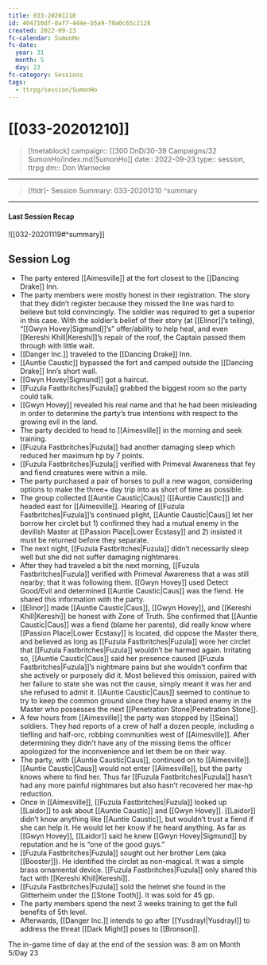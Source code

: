 ```yaml
---
title: 033-20201210
id: 404710df-0af7-444e-b5a9-f0a0c65c2128
created: 2022-09-23
fc-calendar: SumonHo
fc-date:
  year: 31
  month: 5
  day: 23
fc-category: Sessions
tags:
  - ttrpg/session/SumonHo
---
```


# [[033-20201210]]

> [!metablock]
>  campaign:: [[300 DnD/30-39 Campaigns/32 SumonHo/index.md|SumonHo]]
>  date:: 2022-09-23
>  type:: session, ttrpg
>  dm:: Don Warnecke


---
> [!tldr]- Session Summary: 033-20201210
>  ^summary

---


#### Last Session Recap

![[032-20201119#^summary]]

## Session Log


- The party entered [[Aimesville]] at the fort closest to the [[Dancing Drake]] Inn.
- The party members were mostly honest in their registration. The story that they didn’t register because they missed the line was hard to believe but told convincingly. The soldier was required to get a superior in this case. With the soldier’s belief of their story (at [[Elinor]]’s telling), “[[Gwyn Hovey|Sigmund]]’s” offer/ability to help heal, and even [[Kereshi Khill|Kereshi]]’s repair of the roof, the Captain passed them through with little wait.
- [[Danger Inc.]]  traveled to the [[Dancing Drake]] Inn.
- [[Auntie Caustic]] bypassed the fort and camped outside the [[Dancing Drake]] Inn’s short wall.
- [[Gwyn Hovey|Sigmund]] got a haircut.  
- [[Fuzula Fastbritches|Fuzula]] grabbed the biggest room so the party could talk.
- [[Gwyn Hovey]] revealed his real name and that he had been misleading in order to determine the party’s true intentions with respect to the growing evil in the land.
- The party decided to head to [[Aimesville]] in the morning and seek training.
- [[Fuzula Fastbritches|Fuzula]] had another damaging sleep which reduced her maximum hp by 7 points.
- [[Fuzula Fastbritches|Fuzula]] verified with Primeval Awareness that fey and fiend creatures were within a mile.
- The party purchased a pair of horses to pull a new wagon, considering options to make the three+ day trip into as short of time as possible.
- The group collected [[Auntie Caustic|Caus]] ([[Auntie Caustic]]) and headed east for [[Aimesville]]. Hearing of [[Fuzula Fastbritches|Fuzula]]’s continued plight, [[Auntie Caustic|Caus]] let her borrow her circlet but 1) confirmed they had a mutual enemy in the devilish Master at [[Passion Place|Lower Ecstasy]] and 2) insisted it must be returned before they separate.
- The next night, [[Fuzula Fastbritches|Fuzula]] didn’t necessarily sleep well but she did not suffer damaging nightmares.
- After they had traveled a bit the next morning, [[Fuzula Fastbritches|Fuzula]] verified with Primeval Awareness that a was still nearby; that it was following them. [[Gwyn Hovey]] used Detect Good/Evil and determined [[Auntie Caustic|Caus]] was the fiend. He shared this information with the party.
- [[Elinor]] made [[Auntie Caustic|Caus]], [[Gwyn Hovey]], and [[Kereshi Khill|Kereshi]] be honest with Zone of Truth. She confirmed that [[Auntie Caustic|Caus]] was a fiend (blame her parents), did really know where [[Passion Place|Lower Ecstasy]] is located, did oppose the Master there, and believed as long as [[Fuzula Fastbritches|Fuzula]] wore her circlet that [[Fuzula Fastbritches|Fuzula]] wouldn’t be harmed again. Irritating so, [[Auntie Caustic|Caus]] said her presence caused [[Fuzula Fastbritches|Fuzula]]’s nightmare pains but she wouldn’t confirm that she actively or purposely did it. Most believed this omission, paired with her failure to state she was not the cause, simply meant it was her and she refused to admit it. [[Auntie Caustic|Caus]] seemed to continue to try to keep the common ground since they have a shared enemy in the Master who possesses the next [[Penetration Stone|Penetration Stone]].
- A few hours from [[Aimesville]] the party was stopped by [[Seina]] soldiers. They had reports of a crew of half a dozen people, including a tiefling and half-orc, robbing communities west of [[Aimesville]]. After determining they didn’t have any of the missing items the officer apologized for the inconvenience and let them be on their way.    
- The party, with [[Auntie Caustic|Caus]], continued on to [[Aimesville]]. [[Auntie Caustic|Caus]] would not enter [[Aimesville]], but the party knows where to find her. Thus far [[Fuzula Fastbritches|Fuzula]] hasn’t had any more painful nightmares but also hasn’t recovered her max-hp reduction.
- Once in [[Aimesville]], [[Fuzula Fastbritches|Fuzula]] looked up [[Laidor]] to ask about [[Auntie Caustic]] and [[Gwyn Hovey]]. [[Laidor]] didn’t know anything like [[Auntie Caustic]], but wouldn’t trust a fiend if she can help it. He would let her know if he heard anything. As far as [[Gwyn Hovey]], [[Laidor]] said he knew [[Gwyn Hovey|Sigmund]] by reputation and he is “one of the good guys.”
- [[Fuzula Fastbritches|Fuzula]] sought out her brother Lem (aka [[Booster]]). He identified the circlet as non-magical. It was a simple brass ornamental device. [[Fuzula Fastbritches|Fuzula]] only shared this fact with [[Kereshi Khill|Kereshi]].
- [[Fuzula Fastbritches|Fuzula]] sold the helmet she found in the Glitterheim under the [[Stone Tooth]]. It was sold for 45 gp.
- The party members spend the next 3 weeks training to get the full benefits of 5th level.    
- Afterwards, [[Danger Inc.]]  intends to go after [[Yusdrayl|Yusdrayl]] to address the threat [[Dark Might]] poses to [[Bronson]].

The in-game time of day at the end of the session was: 8 am on Month 5/Day 23
